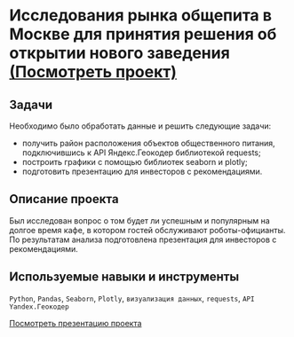 # Исследования рынка общепита в Москве для принятия решения об открытии нового заведения [(Посмотреть проект)](https://github.com/alexeybutyrin/YPracticum/blob/90fed0669892324fb5802150ef8e0725b745eafe/08.%20%D0%98%D1%81%D1%81%D0%BB%D0%B5%D0%B4%D0%BE%D0%B2%D0%B0%D0%BD%D0%B8%D0%B5%20%D1%80%D1%8B%D0%BD%D0%BA%D0%B0%20%D0%BE%D0%B1%D1%89%D0%B5%D0%BF%D0%B8%D1%82%D0%B0/%D0%A0%D1%8B%D0%BD%D0%BE%D0%BA%20%D0%B7%D0%B0%D0%B2%D0%B5%D0%B4%D0%B5%D0%BD%D0%B8%D0%B9%20%D0%BE%D0%B1%D1%89%D0%B5%D1%81%D1%82%D0%B2%D0%B5%D0%BD%D0%BD%D0%BE%D0%B3%D0%BE%20%D0%BF%D0%B8%D1%82%D0%B0%D0%BD%D0%B8%D1%8F%20%D0%9C%D0%BE%D1%81%D0%BA%D0%B2%D1%8B.ipynb)

## Задачи
Необходимо было обработать данные и решить следующие задачи:
* получить район расположения объектов общественного питания, подключившись к API Яндекс.Геокодер библиотекой requests;
* построить графики с помощью библиотек seaborn и plotly;
* подготовить презентацию для инвесторов с рекомендациями.

## Описание проекта
Был исследован вопрос о том будет ли успешным и популярным на долгое время кафе, в котором гостей обслуживают роботы-официанты. По результатам анализа подготовлена презентация для инвесторов с рекомендациями.

## Используемые навыки и инструменты
`Python`, `Pandas`, `Seaborn`, `Plotly`, `визуализация данных`, `requests`, `API Yandex.Геокодер`


[Посмотреть презентацию проекта](https://disk.yandex.ru/i/2IiuwaPwDsyRHA)
